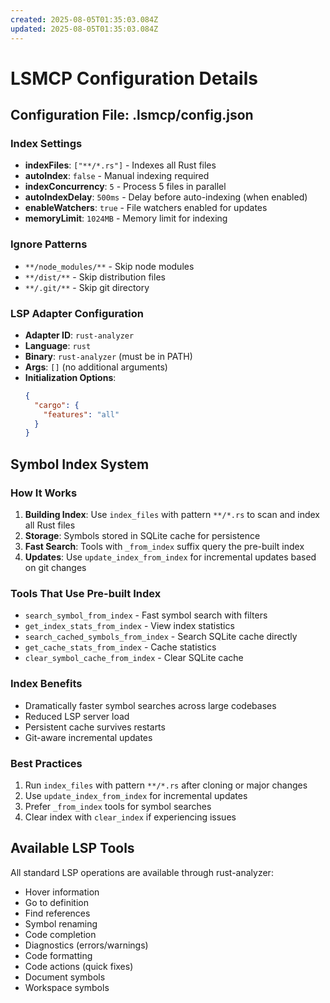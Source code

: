 ```yaml
---
created: 2025-08-05T01:35:03.084Z
updated: 2025-08-05T01:35:03.084Z
---
```


# LSMCP Configuration Details

## Configuration File: .lsmcp/config.json

### Index Settings
- **indexFiles**: `["**/*.rs"]` - Indexes all Rust files
- **autoIndex**: `false` - Manual indexing required
- **indexConcurrency**: `5` - Process 5 files in parallel
- **autoIndexDelay**: `500ms` - Delay before auto-indexing (when enabled)
- **enableWatchers**: `true` - File watchers enabled for updates
- **memoryLimit**: `1024MB` - Memory limit for indexing

### Ignore Patterns
- `**/node_modules/**` - Skip node modules
- `**/dist/**` - Skip distribution files
- `**/.git/**` - Skip git directory

### LSP Adapter Configuration
- **Adapter ID**: `rust-analyzer`
- **Language**: `rust`
- **Binary**: `rust-analyzer` (must be in PATH)
- **Args**: `[]` (no additional arguments)
- **Initialization Options**:
  ```json
  {
    "cargo": {
      "features": "all"
    }
  }
  ```

## Symbol Index System

### How It Works
1. **Building Index**: Use `index_files` with pattern `**/*.rs` to scan and index all Rust files
2. **Storage**: Symbols stored in SQLite cache for persistence
3. **Fast Search**: Tools with `_from_index` suffix query the pre-built index
4. **Updates**: Use `update_index_from_index` for incremental updates based on git changes

### Tools That Use Pre-built Index
- `search_symbol_from_index` - Fast symbol search with filters
- `get_index_stats_from_index` - View index statistics
- `search_cached_symbols_from_index` - Search SQLite cache directly
- `get_cache_stats_from_index` - Cache statistics
- `clear_symbol_cache_from_index` - Clear SQLite cache

### Index Benefits
- Dramatically faster symbol searches across large codebases
- Reduced LSP server load
- Persistent cache survives restarts
- Git-aware incremental updates

### Best Practices
1. Run `index_files` with pattern `**/*.rs` after cloning or major changes
2. Use `update_index_from_index` for incremental updates
3. Prefer `_from_index` tools for symbol searches
4. Clear index with `clear_index` if experiencing issues

## Available LSP Tools
All standard LSP operations are available through rust-analyzer:
- Hover information
- Go to definition
- Find references
- Symbol renaming
- Code completion
- Diagnostics (errors/warnings)
- Code formatting
- Code actions (quick fixes)
- Document symbols
- Workspace symbols
